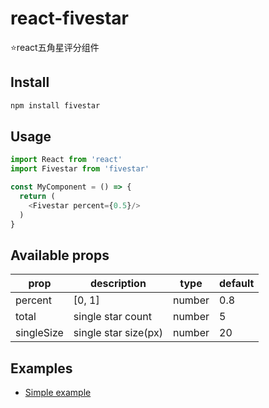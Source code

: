 react-fivestar
=====================
⭐️react五角星评分组件

## Install

```sh
npm install fivestar
```

## Usage

```javascript
import React from 'react'
import Fivestar from 'fivestar'

const MyComponent = () => {
  return (
    <Fivestar percent={0.5}/>
  )
}
```

## Available props
|prop|description|type|default|
|--|----|----|---|
|percent|[0, 1]|number|0.8|
|total|single star count|number|5|
|singleSize|single star size(px)|number|20|


## Examples

 * [Simple example](https://codesandbox.io/s/jpz7omryo5)
